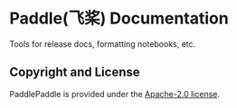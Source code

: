 # Paddle(飞桨) Documentation

Tools for release docs, formatting notebooks, etc.

## Copyright and License
PaddlePaddle is provided under the [Apache-2.0 license](LICENSE).
